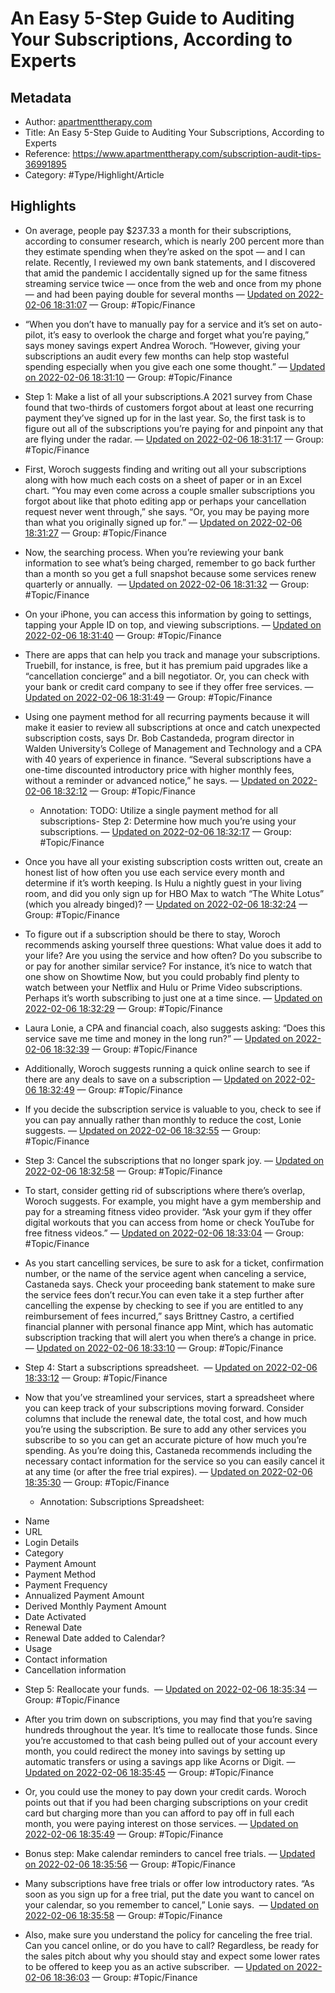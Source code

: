 # An Easy 5-Step Guide to Auditing Your Subscriptions, According to Experts

## Metadata
- Author: [apartmenttherapy.com]()
- Title: An Easy 5-Step Guide to Auditing Your Subscriptions, According to Experts
- Reference: https://www.apartmenttherapy.com/subscription-audit-tips-36991895
- Category: #Type/Highlight/Article

## Highlights
- On average, people pay $237.33 a month for their subscriptions, according to consumer research, which is nearly 200 percent more than they estimate spending when they’re asked on the spot — and I can relate. Recently, I reviewed my own bank statements, and I discovered that amid the pandemic I accidentally signed up for the same fitness streaming service twice — once from the web and once from my phone — and had been paying double for several months — [Updated on 2022-02-06 18:31:07](https://hyp.is/29UIfIekEeyw9FujwI1-Mw/www.apartmenttherapy.com/subscription-audit-tips-36991895)  — Group: #Topic/Finance

- “When you don’t have to manually pay for a service and it’s set on auto-pilot, it’s easy to overlook the charge and forget what you’re paying,” says money savings expert Andrea Woroch. “However, giving your subscriptions an audit every few months can help stop wasteful spending especially when you give each one some thought.” — [Updated on 2022-02-06 18:31:10](https://hyp.is/3eFRyoekEeyuogt-NsOhXw/www.apartmenttherapy.com/subscription-audit-tips-36991895)  — Group: #Topic/Finance

- Step 1: Make a list of all your subscriptions.A 2021 survey from Chase found that two-thirds of customers forgot about at least one recurring payment they’ve signed up for in the last year. So, the first task is to figure out all of the subscriptions you’re paying for and pinpoint any that are flying under the radar. — [Updated on 2022-02-06 18:31:17](https://hyp.is/4h7pyIekEeyNVGe5cS68Qw/www.apartmenttherapy.com/subscription-audit-tips-36991895)  — Group: #Topic/Finance

- First, Woroch suggests finding and writing out all your subscriptions along with how much each costs on a sheet of paper or in an Excel chart. “You may even come across a couple smaller subscriptions you forgot about like that photo editing app or perhaps your cancellation request never went through,” she says. “Or, you may be paying more than what you originally signed up for.” — [Updated on 2022-02-06 18:31:27](https://hyp.is/59V-1oekEeyT5B_wUuGb7A/www.apartmenttherapy.com/subscription-audit-tips-36991895)  — Group: #Topic/Finance

- Now, the searching process. When you’re reviewing your bank information to see what’s being charged, remember to go back further than a month so you get a full snapshot because some services renew quarterly or annually.  — [Updated on 2022-02-06 18:31:32](https://hyp.is/6vu-9IekEey0jUuE2XxJYA/www.apartmenttherapy.com/subscription-audit-tips-36991895)  — Group: #Topic/Finance

- On your iPhone, you can access this information by going to settings, tapping your Apple ID on top, and viewing subscriptions. — [Updated on 2022-02-06 18:31:40](https://hyp.is/713IwIekEeyT5cusbeA0HQ/www.apartmenttherapy.com/subscription-audit-tips-36991895)  — Group: #Topic/Finance

- There are apps that can help you track and manage your subscriptions. Truebill, for instance, is free, but it has premium paid upgrades like a “cancellation concierge” and a bill negotiator. Or, you can check with your bank or credit card company to see if they offer free services. — [Updated on 2022-02-06 18:31:49](https://hyp.is/9SKFooekEeyN9cuZuY_D6g/www.apartmenttherapy.com/subscription-audit-tips-36991895)  — Group: #Topic/Finance

- Using one payment method for all recurring payments because it will make it easier to review all subscriptions at once and catch unexpected subscription costs, says Dr. Bob Castandeda, program director in Walden University’s College of Management and Technology and a CPA with 40 years of experience in finance. “Several subscriptions have a one-time discounted introductory price with higher monthly fees, without a reminder or advanced notice,” he says. — [Updated on 2022-02-06 18:32:12](https://hyp.is/Aqq_tIelEeyo7EfcIx6WIg/www.apartmenttherapy.com/subscription-audit-tips-36991895)  — Group: #Topic/Finance

   - Annotation: TODO: Utilize a single payment method for all subscriptions- Step 2: Determine how much you’re using your subscriptions. — [Updated on 2022-02-06 18:32:17](https://hyp.is/BbZUIIelEeygCAfOKBce6Q/www.apartmenttherapy.com/subscription-audit-tips-36991895)  — Group: #Topic/Finance

- Once you have all your existing subscription costs written out, create an honest list of how often you use each service every month and determine if it’s worth keeping. Is Hulu a nightly guest in your living room, and did you only sign up for HBO Max to watch “The White Lotus” (which you already binged)? — [Updated on 2022-02-06 18:32:24](https://hyp.is/CfpOQoelEeyPn6dxbMmTCw/www.apartmenttherapy.com/subscription-audit-tips-36991895)  — Group: #Topic/Finance

- To figure out if a subscription should be there to stay, Woroch recommends asking yourself three questions: What value does it add to your life? Are you using the service and how often? Do you subscribe to or pay for another similar service? For instance, it’s nice to watch that one show on Showtime Now, but you could probably find plenty to watch between your Netflix and Hulu or Prime Video subscriptions. Perhaps it’s worth subscribing to just one at a time since. — [Updated on 2022-02-06 18:32:29](https://hyp.is/DLs45IelEeyyoPdn9vz9TQ/www.apartmenttherapy.com/subscription-audit-tips-36991895)  — Group: #Topic/Finance

- Laura Lonie, a CPA and financial coach, also suggests asking: “Does this service save me time and money in the long run?”  — [Updated on 2022-02-06 18:32:39](https://hyp.is/Etp-koelEeyw9hvKs1imiw/www.apartmenttherapy.com/subscription-audit-tips-36991895)  — Group: #Topic/Finance

- Additionally, Woroch suggests running a quick online search to see if there are any deals to save on a subscription — [Updated on 2022-02-06 18:32:49](https://hyp.is/GHwShIelEey0V2MoFgoriQ/www.apartmenttherapy.com/subscription-audit-tips-36991895)  — Group: #Topic/Finance

- If you decide the subscription service is valuable to you, check to see if you can pay annually rather than monthly to reduce the cost, Lonie suggests. — [Updated on 2022-02-06 18:32:55](https://hyp.is/HCdgAIelEeyl3evOvIGedA/www.apartmenttherapy.com/subscription-audit-tips-36991895)  — Group: #Topic/Finance

- Step 3: Cancel the subscriptions that no longer spark joy. — [Updated on 2022-02-06 18:32:58](https://hyp.is/HhQgTIelEeyYtYOqWkCzMg/www.apartmenttherapy.com/subscription-audit-tips-36991895)  — Group: #Topic/Finance

- To start, consider getting rid of subscriptions where there’s overlap, Woroch suggests. For example, you might have a gym membership and pay for a streaming fitness video provider. “Ask your gym if they offer digital workouts that you can access from home or check YouTube for free fitness videos.” — [Updated on 2022-02-06 18:33:04](https://hyp.is/IW9dJIelEey98g_E1eGVQA/www.apartmenttherapy.com/subscription-audit-tips-36991895)  — Group: #Topic/Finance

- As you start cancelling services, be sure to ask for a ticket, confirmation number, or the name of the service agent when canceling a service, Castaneda says. Check your proceeding bank statement to make sure the service fees don’t recur.You can even take it a step further after cancelling the expense by checking to see if you are entitled to any reimbursement of fees incurred,” says Brittney Castro, a certified financial planner with personal finance app Mint, which has automatic subscription tracking that will alert you when there’s a change in price.   — [Updated on 2022-02-06 18:33:10](https://hyp.is/JPrZqoelEeyN-MuYZOw_Tg/www.apartmenttherapy.com/subscription-audit-tips-36991895)  — Group: #Topic/Finance

- Step 4: Start a subscriptions spreadsheet.  — [Updated on 2022-02-06 18:33:12](https://hyp.is/Jo4X8IelEeytcdOPU3wdfQ/www.apartmenttherapy.com/subscription-audit-tips-36991895)  — Group: #Topic/Finance

- Now that you’ve streamlined your services, start a spreadsheet where you can keep track of your subscriptions moving forward. Consider columns that include the renewal date, the total cost, and how much you’re using the subscription. Be sure to add any other services you subscribe to so you can get an accurate picture of how much you’re spending. As you’re doing this, Castaneda recommends including the necessary contact information for the service so you can easily cancel it at any time (or after the free trial expires). — [Updated on 2022-02-06 18:35:30](https://hyp.is/eHgkyoelEeye8kPYzeokYQ/www.apartmenttherapy.com/subscription-audit-tips-36991895)  — Group: #Topic/Finance

   - Annotation: Subscriptions Spreadsheet:

* Name
* URL
* Login Details
* Category
* Payment Amount
* Payment Method
* Payment Frequency
* Annualized Payment Amount
* Derived Monthly Payment Amount
* Date Activated
* Renewal Date
* Renewal Date added to Calendar?
* Usage
* Contact information
* Cancellation information
- Step 5: Reallocate your funds.  — [Updated on 2022-02-06 18:35:34](https://hyp.is/e0pHCoelEeyPoa8cQK1N-A/www.apartmenttherapy.com/subscription-audit-tips-36991895)  — Group: #Topic/Finance

- After you trim down on subscriptions, you may find that you’re saving hundreds throughout the year. It’s time to reallocate those funds. Since you’re accustomed to that cash being pulled out of your account every month, you could redirect the money into savings by setting up automatic transfers or using a savings app like Acorns or Digit. — [Updated on 2022-02-06 18:35:45](https://hyp.is/gZpp8IelEeyuqs_lyrbp1g/www.apartmenttherapy.com/subscription-audit-tips-36991895)  — Group: #Topic/Finance

- Or, you could use the money to pay down your credit cards. Woroch points out that if you had been charging subscriptions on your credit card but charging more than you can afford to pay off in full each month, you were paying interest on those services. — [Updated on 2022-02-06 18:35:49](https://hyp.is/hDK8WIelEeyohxN-7fCCTg/www.apartmenttherapy.com/subscription-audit-tips-36991895)  — Group: #Topic/Finance

- Bonus step: Make calendar reminders to cancel free trials. — [Updated on 2022-02-06 18:35:56](https://hyp.is/h-6WKIelEeyWIZ8uQEA71Q/www.apartmenttherapy.com/subscription-audit-tips-36991895)  — Group: #Topic/Finance

- Many subscriptions have free trials or offer low introductory rates. “As soon as you sign up for a free trial, put the date you want to cancel on your calendar, so you remember to cancel,” Lonie says.  — [Updated on 2022-02-06 18:35:58](https://hyp.is/iUkJSoelEey8ENfZUJ4KQQ/www.apartmenttherapy.com/subscription-audit-tips-36991895)  — Group: #Topic/Finance

- Also, make sure you understand the policy for canceling the free trial. Can you cancel online, or do you have to call? Regardless, be ready for the sales pitch about why you should stay and expect some lower rates to be offered to keep you as an active subscriber.  — [Updated on 2022-02-06 18:36:03](https://hyp.is/jCO5-IelEeyRLrehBUAAmg/www.apartmenttherapy.com/subscription-audit-tips-36991895)  — Group: #Topic/Finance

